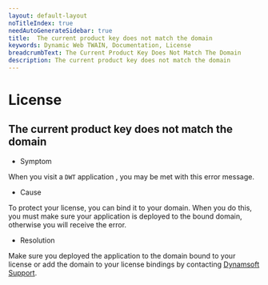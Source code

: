 ```yaml
---
layout: default-layout
noTitleIndex: true
needAutoGenerateSidebar: true
title:  The current product key does not match the domain
keywords: Dynamic Web TWAIN, Documentation, License
breadcrumbText: The Current Product Key Does Not Match The Domain
description: The current product key does not match the domain
---
```


# License

## The current product key does not match the domain

* Symptom

When you visit a `DWT` application , you may be met with this error message.

* Cause

To protect your license, you can bind it to your domain. When you do this, you must make sure your application is deployed to the bound domain, otherwise you will receive the error.

* Resolution

Make sure you deployed the application to the domain bound to your license or add the domain to your license bindings by contacting [Dynamsoft Support]({{site.about}}getsupport.html).
